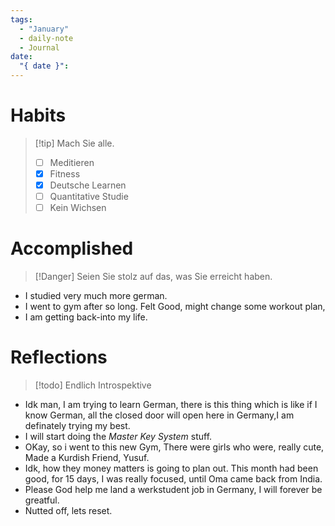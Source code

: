 ```yaml
---
tags:
  - "January"
  - daily-note
  - Journal
date:
  "{ date }":
---
```


# Habits
>[!tip] Mach Sie alle.
> - [ ] Meditieren
> - [x] Fitness
> - [x] Deutsche Learnen
> - [ ] Quantitative Studie
> - [ ] Kein Wichsen 

# Accomplished
>[!Danger] Seien Sie stolz auf das, was Sie erreicht haben.
* I studied very much more german.
* I went to gym after so long. Felt Good, might change some workout plan,
* I am getting back-into my life.

# Reflections
>[!todo] Endlich Introspektive
* Idk man, I am trying to learn German, there is this thing which is like if I know German, all the closed door will open here in Germany,I am definately trying my best.
* I will start doing the _Master Key System_ stuff. 
* OKay, so i went to this new Gym, There were girls who were, really cute, Made a Kurdish Friend, Yusuf.
* Idk, how they money matters is going to plan out. This month had been good, for 15 days, I was really focused, until Oma came back from India.
* Please God help me land a werkstudent job in Germany, I will forever be greatful.
* Nutted off, lets reset.
